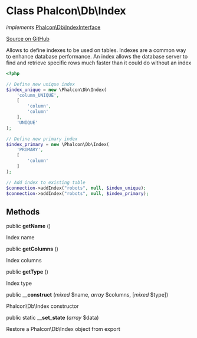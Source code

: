 # Class **Phalcon\\Db\\Index**

*implements* [Phalcon\Db\IndexInterface](/en/3.1.2/api/Phalcon_Db_IndexInterface)

<a href="https://github.com/phalcon/cphalcon/blob/master/phalcon/db/index.zep" class="btn btn-default btn-sm">Source on GitHub</a>

Allows to define indexes to be used on tables. Indexes are a common way
to enhance database performance. An index allows the database server to find
and retrieve specific rows much faster than it could do without an index

```php
<?php

// Define new unique index
$index_unique = new \Phalcon\Db\Index(
    'column_UNIQUE',
    [
        'column',
        'column'
    ],
    'UNIQUE'
);

// Define new primary index
$index_primary = new \Phalcon\Db\Index(
    'PRIMARY',
    [
        'column'
    ]
);

// Add index to existing table
$connection->addIndex("robots", null, $index_unique);
$connection->addIndex("robots", null, $index_primary);

```

## Methods
public  **getName** ()

Index name

public  **getColumns** ()

Index columns

public  **getType** ()

Index type

public  **__construct** (*mixed* $name, *array* $columns, [*mixed* $type])

Phalcon\\Db\\Index constructor

public static  **__set_state** (*array* $data)

Restore a Phalcon\\Db\\Index object from export


